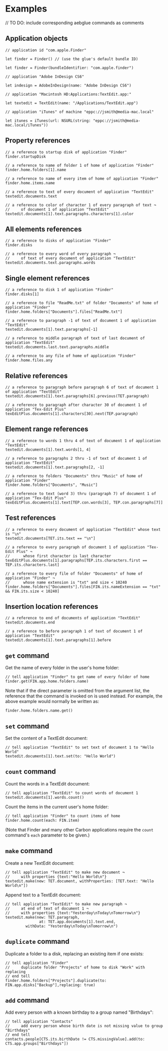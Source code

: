 # Examples

// TO DO: include corresponding aebglue commands as comments

## Application objects
    
    // application id "com.apple.Finder"
    
    let finder = Finder() // (use the glue's default bundle ID)

    let finder = Finder(bundleIdentifier: "com.apple.finder")

    // application "Adobe InDesign CS6"

    let indesign = AdobeInDesign(name: "Adobe InDesign CS6")

    // application "Macintosh HD:Applications:TextEdit.app:"

    let textedit = TextEdit(name: "/Applications/TextEdit.app")

    // application "iTunes" of machine "eppc://jsmith@media-mac.local"

    let itunes = iTunes(url: NSURL(string: "eppc://jsmith@media-mac.local/iTunes"))


## Property references

    // a reference to startup disk of application "Finder"
    finder.startupDisk

    // a reference to name of folder 1 of home of application "Finder"
    finder.home.folders[1].name

    // a reference to name of every item of home of application "Finder"
    finder.home.items.name

    // a reference to text of every document of application "TextEdit"
    textedit.documents.text

    // a reference to color of character 1 of every paragraph of text ¬
    //     of document 1 of application "TextEdit"
    textedit.documents[1].text.paragraphs.characters[1].color


## All elements references

    // a reference to disks of application "Finder"
    finder.disks

    // a reference to every word of every paragraph ¬
    //     of text of every document of application "TextEdit"
    textedit.documents.text.paragraphs.words


## Single element references

    // a reference to disk 1 of application "Finder"
    finder.disks[1]

    // a reference to file "ReadMe.txt" of folder "Documents" of home of application "Finder"
    finder.home.folders["Documents"].files["ReadMe.txt"]

    // a reference to paragraph -1 of text of document 1 of application "TextEdit"
    textedit.documents[1].text.paragraphs[-1]

    // a reference to middle paragraph of text of last document of application "TextEdit"
    textedit.documents.last.text.paragraphs.middle

    // a reference to any file of home of application "Finder"
    finder.home.files.any


## Relative references

    // a reference to paragraph before paragraph 6 of text of document 1 of application "TextEdit"
    textedit.documents[1].text.paragraphs[6].previous(TET.paragraph)

    // a reference to paragraph after character 30 of document 1 of application "Tex-Edit Plus"
    texEditPlus.documents[1].characters[30].next(TEP.paragraph)


## Element range references

    // a reference to words 1 thru 4 of text of document 1 of application "TextEdit"
    textedit.documents[1].text.words[1, 4]

    // a reference to paragraphs 2 thru -1 of text of document 1 of application "TextEdit"
    textedit.documents[1].text.paragraphs[2, -1]

    // a reference to folders "Documents" thru "Music" of home of application "Finder"
    finder.home.folders["Documents", "Music"]

    // a reference to text (word 3) thru (paragraph 7) of document 1 of application "Tex-Edit Plus"
    texEditPlus.documents[1].text[TEP.con.words[3], TEP.con.paragraphs[7]]


## Test references

    // a reference to every document of application "TextEdit" whose text is "\n"
    textedit.documents[TET.its.text == "\n"]

    // a reference to every paragraph of document 1 of application "Tex-Edit Plus" ¬
    //      whose first character is last character
    texEditPlus.documents[1].paragraphs[TEP.its.characters.first == TEP.its.characters.last]

    // a reference to every file of folder "Documents" of home of application "Finder" ¬
    //      whose name extension is "txt" and size < 10240
    finder.home.folders["Documents"].files[FIN.its.nameExtension == "txt" && FIN.its.size < 10240]


## Insertion location references

    // a reference to end of documents of application "TextEdit"
    textedit.documents.end

    // a reference to before paragraph 1 of text of document 1 of application "TextEdit"
    textedit.documents[1].text.paragraphs[1].before


## `get` command

Get the name of every folder in the user's home folder:

    // tell application "Finder" to get name of every folder of home
    finder.get(FIN.app.home.folders.name)

Note that if the direct parameter is omitted from the argument list, the reference that the command is invoked on is used instead. For example, the above example would normally be written as:

    finder.home.folders.name.get()


## `set` command

Set the content of a TextEdit document:

    // tell application "TextEdit" to set text of document 1 to "Hello World"
    textedit.documents[1].text.set(to: "Hello World")


## `count` command

Count the words in a TextEdit document:

    // tell application "TextEdit" to count words of document 1
    textedit.documents[1].words.count()

Count the items in the current user's home folder:

    // tell application "Finder" to count items of home
    finder.home.count(each: FIN.item)

(Note that Finder and many other Carbon applications require the `count` command's `each` parameter to be given.)


## `make` command

Create a new TextEdit document:

    // tell application "TextEdit" to make new document ¬
    //     with properties {text:"Hello World\n"}
    textedit.make(new: TET.document, withProperties: [TET.text: "Hello World\n"])

Append text to a TextEdit document:

    // tell application "TextEdit" to make new paragraph ¬
    //     at end of text of document 1 ¬
    //     with properties {text:"Yesterday\nToday\nTomorrow\n"}
    textedit.make(new: TET.paragraph, 
                   at: TET.app.documents[1].text.end,
             withData: "Yesterday\nToday\nTomorrow\n")


## `duplicate` command

Duplicate a folder to a disk, replacing an existing item if one exists:

    // tell application "Finder"
    //     duplicate folder "Projects" of home to disk "Work" with replacing
    // end tell
    finder.home.folders["Projects"].duplicate(to: FIN.app.disks["Backup"],replacing: true)


## `add` command

Add every person with a known birthday to a group named "Birthdays": 

    // tell application "Contacts"
    //     add every person whose birth date is not missing value to group "Birthdays"
    // end tell
    contacts.people[CTS.its.birthDate != CTS.missingValue].add(to: CTS.app.groups["Birthdays"])

